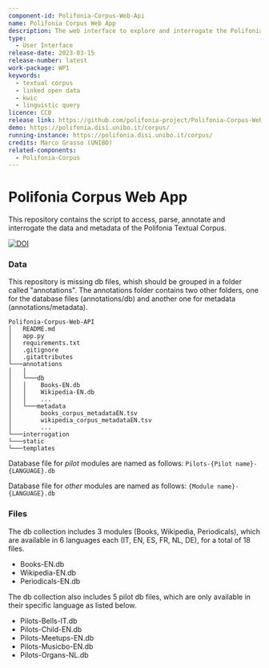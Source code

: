 ```yaml
---
component-id: Polifonia-Corpus-Web-Api
name: Polifonia Corpus Web App
description: The web interface to explore and interrogate the Polifonia Corpus on the web
type: 
  - User Interface
release-date: 2023-03-15
release-number: latest
work-package: WP1
keywords:
  - textual corpus
  - linked open data
  - kwic
  - linguistic query
licence: CC0
release link: https://github.com/polifonia-project/Polifonia-Corpus-Web-API/releases/latest
demo: https://polifonia.disi.unibo.it/corpus/
running-instance: https://polifonia.disi.unibo.it/corpus/
credits: Marco Grasso (UNIBO)
related-components:
  - Polifonia-Corpus
---
```


# Polifonia Corpus Web App
This repository contains the script to access, parse, annotate and interrogate the data and metadata of the Polifonia Textual Corpus.

[![DOI](https://zenodo.org/badge/577352811.svg)](https://zenodo.org/badge/latestdoi/577352811)

### Data
This repository is missing db files, whish should be grouped in a folder called "annotations".
The annotations folder contains two other folders, one for the database files (annotations/db) and another one for metadata (annotations/metadata). 

```
Polifonia-Corpus-Web-API
│   README.md
│   app.py
│   requirements.txt
│   .gitignore
│   .gitattributes
└───annotations
│   │   
│   └───db
│   │    Books-EN.db
│   │    Wikipedia-EN.db
│   │    ...
│   └───metadata
│        books_corpus_metadataEN.tsv
│        wikipedia_corpus_metadataEN.tsv
│        ...
└───interrogation
└───static
└───templates

```


Database file for *pilot* modules are named as follows: 
`` Pilots-{Pilot name}-{LANGUAGE}.db  ``

Database file for *other* modules are named as follows: 
`` {Module name}-{LANGUAGE}.db ``



### Files

The db collection includes 3 modules (Books, Wikipedia, Periodicals), which are available in 6 languages each (IT, EN, ES, FR, NL, DE), for a total of 18 files. 

- Books-EN.db
- Wikipedia-EN.db
- Periodicals-EN.db

The db collection also includes 5 pilot db files, which are only available in their specific language as listed below.

- Pilots-Bells-IT.db
- Pilots-Child-EN.db
- Pilots-Meetups-EN.db
- Pilots-Musicbo-EN.db
- Pilots-Organs-NL.db
